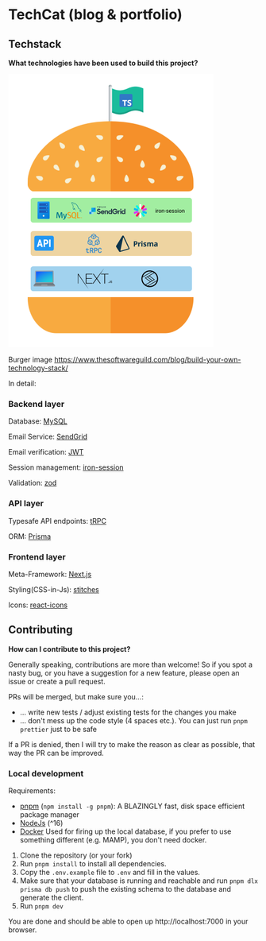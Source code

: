 # TechCat (blog & portfolio)

## Techstack
**What technologies have been used to build this project?**

![Techstack burger](https://raw.githubusercontent.com/odincat/tech-cat/main/public/techstack.png)

Burger image https://www.thesoftwareguild.com/blog/build-your-own-technology-stack/

In detail:
### Backend layer
Database: [MySQL](https://www.mysql.com/)

Email Service: [SendGrid](https://sendgrid.com/)

Email verification: [JWT](https://jwt.io/)

Session management: [iron-session](https://github.com/vvo/iron-session)

Validation: [zod](https://zod.dev/)

### API layer
Typesafe API endpoints: [tRPC](https://trpc.io/)

ORM: [Prisma](https://www.prisma.io/)

### Frontend layer
Meta-Framework: [Next.js](https://nextjs.org/)

Styling(CSS-in-Js): [stitches](https://stitches.dev/)

Icons: [react-icons](https://react-icons.github.io/react-icons/)

## Contributing
**How can I contribute to this project?**

Generally speaking, contributions are more than welcome! So if you spot a nasty bug, or you have a suggestion for a new feature, please open an issue or create a pull request.

PRs will be merged, but make sure you...:
- ... write new tests / adjust existing tests for the changes you make
- ... don't mess up the code style (4 spaces etc.). You can just run `pnpm prettier` just to be safe

If a PR is denied, then I will try to make the reason as clear as possible, that way the PR can be improved.

### Local development
Requirements:
- [pnpm](https://pnpm.io/) (`npm install -g pnpm`): A BLAZINGLY fast, disk space efficient package manager
- [NodeJs](https://nodejs.org/en/) (^16)
- [Docker](https://www.docker.com/) Used for firing up the local database, if you prefer to use something different (e.g. MAMP), you don't need docker.

1. Clone the repository (or your fork)
2. Run `pnpm install` to install all dependencies.
3. Copy the `.env.example` file to `.env` and fill in the values.
4. Make sure that your database is running and reachable and run `pnpm dlx prisma db push` to push the existing schema to the database and generate the client.
5. Run `pnpm dev`

You are done and should be able to open up http://localhost:7000 in your browser.
